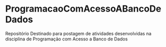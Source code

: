 # ProgramacaoComAcessoABancoDeDados
Repositório Destinado para postagem de atividades desenvolvidas na disciplina de Programação com Acesso a Banco de Dados
